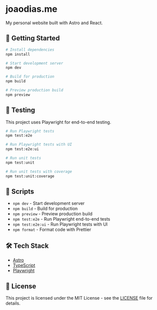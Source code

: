 # joaodias.me

My personal website built with Astro and React.

## 🚀 Getting Started

```bash
# Install dependencies
npm install

# Start development server
npm dev

# Build for production
npm build

# Preview production build
npm preview
```

## 🧪 Testing

This project uses Playwright for end-to-end testing.

```bash
# Run Playwright tests
npm test:e2e

# Run Playwright tests with UI
npm test:e2e:ui

# Run unit tests
npm test:unit

# Run unit tests with coverage
npm test:unit:coverage
```

## 📝 Scripts

- `npm dev` - Start development server
- `npm build` - Build for production
- `npm preview` - Preview production build
- `npm test:e2e` - Run Playwright end-to-end tests
- `npm test:e2e:ui` - Run Playwright tests with UI
- `npm format` - Format code with Prettier

## 🛠️ Tech Stack

- [Astro](https://astro.build)
- [TypeScript](https://www.typescriptlang.org/)
- [Playwright](https://playwright.dev)

## 📄 License

This project is licensed under the MIT License - see the [LICENSE](LICENSE) file for details.
